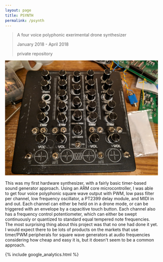 ```yaml
---
layout: page
title: PSYNTH
permalink: /psynth
---
```


> A four voice polyphonic exerimental drone synthesizer
>
> January 2018 - April 2018
>
> private repository

![psynth](../psynth.jpg)

This was my first hardware synthesizer, with a fairly basic timer-based sound generator approach. Using an ARM core microcontroller, I was able to get four voice polyphonic square wave output with PWM, low pass filter per channel, low frequency oscillator, a PT2399 delay module, and MIDI in and out. Each channel can either be held on in a drone mode, or can be triggered with an envelope by a capacitive touch button. Each channel also has a frequency control potentiometer, which can either be swept continuously or quantized to standard equal tempered note frequencies. The most surprising thing about this project was that no one had done it yet. I would expect there to be lots of products on the markets that use timer/PWM peripherals for square wave generators at audio frequencies considering how cheap and easy it is, but it doesn't seem to be a common approach.

{% include google_analytics.html %}
